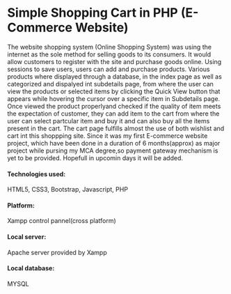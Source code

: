 # Simple Shopping Cart in PHP (E-Commerce Website)

The website shopping system (Online Shopping System) was using the internet as the sole method for selling goods to its consumers. It would allow customers to register with the site and purchase goods online. Using sessions to save users, users can add and purchase products. Various products where displayed through a database, in the index page as well as categorized and dispalyed int subdetails page, from where the user can view the products or selected items by clicking the Quick View button that appears while hovering the cursor over a specific item in Subdetails page.
Once viewed the product properlyand checked if the quality of item meets the expectation of customer, they can add item to the cart from where the user can select partcular item and buy it and can also buy all the items present in the cart. The cart page fulfills almost the use of both wishlist and cart int this shoppping site.
 Since it was my first E-commerce website project, which have been done in a duration of 6 months(approx) as major project while pursing my MCA degree,so payment gateway mechanism is yet to be provided. Hopefull in upcomin days it will be added.
 
 #### Technologies used: 
 HTML5, CSS3, Bootstrap, Javascript, PHP
 
 #### Platform: 
 Xampp control pannel(cross platform)
 
 #### Local server:
 Apache server provided by Xampp
 
 #### Local database:
 MYSQL
